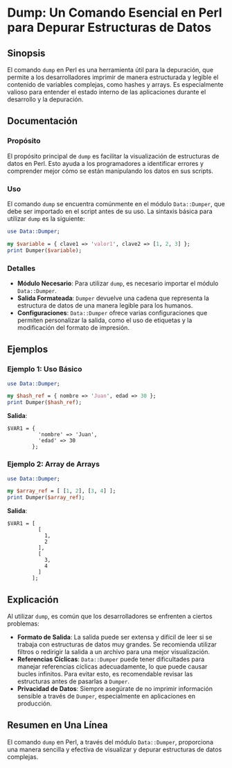 <!--
Meta Description: # Dump: Un Comando Esencial en Perl para Depurar Estructuras de Datos ## Sinopsis El comando `dump` en Perl es una herramienta útil para la depuración...
Meta Keywords: dumper, para, dump, data, perl
-->

# Dump: Un Comando Esencial en Perl para Depurar Estructuras de Datos

## Sinopsis
El comando `dump` en Perl es una herramienta útil para la depuración, que permite a los desarrolladores imprimir de manera estructurada y legible el contenido de variables complejas, como hashes y arrays. Es especialmente valioso para entender el estado interno de las aplicaciones durante el desarrollo y la depuración.

## Documentación
### Propósito
El propósito principal de `dump` es facilitar la visualización de estructuras de datos en Perl. Esto ayuda a los programadores a identificar errores y comprender mejor cómo se están manipulando los datos en sus scripts.

### Uso
El comando `dump` se encuentra comúnmente en el módulo `Data::Dumper`, que debe ser importado en el script antes de su uso. La sintaxis básica para utilizar `dump` es la siguiente:

```perl
use Data::Dumper;

my $variable = { clave1 => 'valor1', clave2 => [1, 2, 3] };
print Dumper($variable);
```

### Detalles
- **Módulo Necesario**: Para utilizar `dump`, es necesario importar el módulo `Data::Dumper`.
- **Salida Formateada**: `Dumper` devuelve una cadena que representa la estructura de datos de una manera legible para los humanos.
- **Configuraciones**: `Data::Dumper` ofrece varias configuraciones que permiten personalizar la salida, como el uso de etiquetas y la modificación del formato de impresión.

## Ejemplos
### Ejemplo 1: Uso Básico
```perl
use Data::Dumper;

my $hash_ref = { nombre => 'Juan', edad => 30 };
print Dumper($hash_ref);
```
**Salida**:
```
$VAR1 = {
          'nombre' => 'Juan',
          'edad' => 30
        };
```

### Ejemplo 2: Array de Arrays
```perl
use Data::Dumper;

my $array_ref = [ [1, 2], [3, 4] ];
print Dumper($array_ref);
```
**Salida**:
```
$VAR1 = [
          [
            1,
            2
          ],
          [
            3,
            4
          ]
        ];
```

## Explicación
Al utilizar `dump`, es común que los desarrolladores se enfrenten a ciertos problemas:
- **Formato de Salida**: La salida puede ser extensa y difícil de leer si se trabaja con estructuras de datos muy grandes. Se recomienda utilizar filtros o redirigir la salida a un archivo para una mejor visualización.
- **Referencias Cíclicas**: `Data::Dumper` puede tener dificultades para manejar referencias cíclicas adecuadamente, lo que puede causar bucles infinitos. Para evitar esto, es recomendable revisar las estructuras antes de pasarlas a `Dumper`.
- **Privacidad de Datos**: Siempre asegúrate de no imprimir información sensible a través de `Dumper`, especialmente en aplicaciones en producción.

## Resumen en Una Línea
El comando `dump` en Perl, a través del módulo `Data::Dumper`, proporciona una manera sencilla y efectiva de visualizar y depurar estructuras de datos complejas.